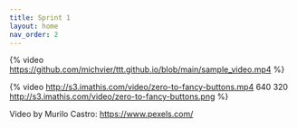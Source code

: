 ```yaml
---
title: Sprint 1
layout: home
nav_order: 2
---
```






{% video https://github.com/michvier/ttt.github.io/blob/main/sample_video.mp4 %}

{% video http://s3.imathis.com/video/zero-to-fancy-buttons.mp4 640 320 http://s3.imathis.com/video/zero-to-fancy-buttons.png %}


Video by Murilo Castro: https://www.pexels.com/
